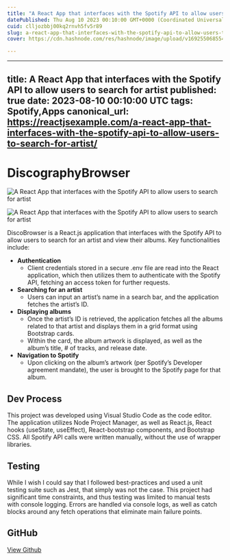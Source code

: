 ```yaml
---
title: "A React App that interfaces with the Spotify API to allow users to search for artist"
datePublished: Thu Aug 10 2023 00:10:00 GMT+0000 (Coordinated Universal Time)
cuid: clljozbbj00kq2rnvh5fv5r89
slug: a-react-app-that-interfaces-with-the-spotify-api-to-allow-users-to-search-for-artist-1
cover: https://cdn.hashnode.com/res/hashnode/image/upload/v1692550685545/65de15e6-04f3-44dc-8e42-561a666f6202.jpeg

---
```


---
title: A React App that interfaces with the Spotify API to allow users to search for artist
published: true
date: 2023-08-10 00:10:00 UTC
tags: Spotify,Apps
canonical_url: https://reactjsexample.com/a-react-app-that-interfaces-with-the-spotify-api-to-allow-users-to-search-for-artist/
---

# DiscographyBrowser
 ![A React App that interfaces with the Spotify API to allow users to search for artist](https://cdn.hashnode.com/res/hashnode/image/upload/v1692550685545/65de15e6-04f3-44dc-8e42-561a666f6202.jpeg)

![A React App that interfaces with the Spotify API to allow users to search for artist](https://cdn.hashnode.com/res/hashnode/image/upload/v1692550687141/6cd8ace2-04ce-401b-9018-f817ef7ebd7a.png)

DiscoBrowser is a React.js application that interfaces with the Spotify API to allow users to search for an artist and view their albums. Key functionalities include:

- **Authentication**
  - Client credentials stored in a secure .env file are read into the React application, which then utilizes them to authenticate with the Spotify API, fetching an access token for further requests.
- **Searching for an artist**
  - Users can input an artist’s name in a search bar, and the application fetches the artist’s ID.
- **Displaying albums**
  - Once the artist’s ID is retrieved, the application fetches all the albums related to that artist and displays them in a grid format using Bootstrap cards.
  - Within the card, the album artwork is displayed, as well as the album’s title, # of tracks, and release date.
- **Navigation to Spotify**
  - Upon clicking on the album’s artwork (per Spotify’s Developer agreement mandate), the user is brought to the Spotify page for that album.

## Dev Process

This project was developed using Visual Studio Code as the code editor. The application utilizes Node Project Manager, as well as React.js, React hooks (useState, useEffect), React-bootstrap components, and Bootstrap CSS. All Spotify API calls were written manually, without the use of wrapper libraries.

## Testing

While I wish I could say that I followed best-practices and used a unit testing suite such as Jest, that simply was not the case. This project had significant time constraints, and thus testing was limited to manual tests with console logging. Errors are handled via console logs, as well as catch blocks around any fetch operations that eliminate main failure points.

## GitHub

[View Github](https://github.com/nxrada/DiscographyBrowser?ref=reactjsexample.com)